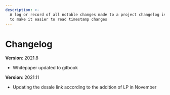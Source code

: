 ```yaml
---
description: >-
  A log or record of all notable changes made to a project changelog is provided
  to make it easier to read timestamp changes
---
```


# Changelog

**Version**: 2021.8

* Whitepaper updated to gitbook

**Version**: 2021.11

* Updating the dxsale link according to the addition of LP in November

